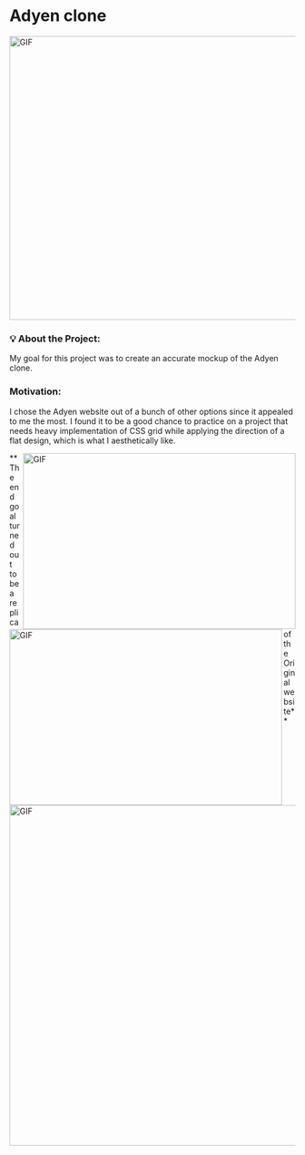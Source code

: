# Adyen clone

 <img alt="GIF" src="https://github.com/amagsid/Adyen.com-clone/blob/master/readme-assets/Tour.gif" width="950" height="500" />

 ### 💡 About the Project:
 My goal for this project was to create an accurate mockup of the Adyen clone.
 
 
  ###  Motivation:
  I chose the Adyen website out of a bunch of other options since it appealed to me the most. I found it to be a good chance to practice on a project that needs heavy implementation of CSS grid while applying the direction of a flat design, which is what I aesthetically like.
  

   <img align="right" alt="GIF" src="https://github.com/amagsid/Adyen.com-clone/blob/master/readme-assets/sales%20channels.gif" width="480" height="310" />
   <img align="left" alt="GIF" src="https://github.com/amagsid/Adyen.com-clone/blob/master/readme-assets/landing%20banner.gif" width="480" height="310" />
**The end goal turned out to be a replica of the Original website**
     <img alt="GIF" src="https://github.com/amagsid/Adyen.com-clone/blob/master/readme-assets/animation.gif" width="1200" height="600" />

